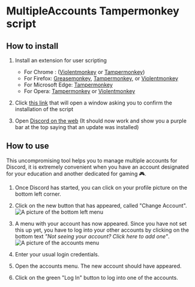 MultipleAccounts Tampermonkey script
===
How to install
---
1. Install an extension for user scripting
    
    - For Chrome : ([Violentmonkey](https://chrome.google.com/webstore/detail/violent-monkey/jinjaccalgkegednnccohejagnlnfdag) or [Tampermonkey](https://chrome.google.com/webstore/detail/tampermonkey/dhdgffkkebhmkfjojejmpbldmpobfkfo))
    - For Firefox: [Greasemonkey](https://addons.mozilla.org/firefox/addon/greasemonkey/), [Tampermonkey](https://addons.mozilla.org/firefox/addon/tampermonkey/), or [Violentmonkey](https://addons.mozilla.org/firefox/addon/violentmonkey/)
    - For Microsoft Edge: [Tampermonkey](https://www.microsoft.com/store/p/tampermonkey/9nblggh5162s)
    - For Opera: [Tampermonkey](https://addons.opera.com/extensions/details/tampermonkey-beta/) or [Violentmonkey](https://addons.opera.com/extensions/details/violent-monkey/)
2. Click [this link](https://github.com/cazeip/MultipleAccounts/MultipleAccounts.user.js) that will open a window asking you to confirm the installation of the script
3. Open [Discord on the web](https://discord.com/app) (It should now work and show you a purple bar at the top saying that an update was installed)

How to use
---
This uncompromising tool helps you to manage multiple accounts for Discord, it is extremely convenient when you have an account designated for your education and another dedicated for gaming 🎮.
1. Once Discord has started, you can click on your profile picture on the bottom left corner.
2. Click on the new button that has appeared, called "Change Account".
![A picture of the bottom left menu](http://github.com/cazeip/MultipleAccounts/images/bottomLeft.png)

3. A menu with your account has now appeared. Since you have not set this up yet, you have to log into your other accounts by clicking on the bottom text *"Not seeing your account? Click here to add one"*.
![A picture of the accounts menu](http://github.com/cazeip/MultipleAccounts/images/onlyOneAccount.png)
4. Enter your usual login credentials.

5. Open the accounts menu. The new account should have appeared.

6. Click on the green "Log In" button to log into one of the accounts.